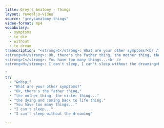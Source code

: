 ```yaml
---
title: Grey's Anatomy - Things
layout: revealjs-video
source: "greysanatomy-things"
video-format: mp4
vocabulary:
  - symptoms
  - to die
  - without
  - to dream
transcription: "<strong>C</strong>: What are your other symptoms?<br />
<strong>M</strong>: Ok, there's the father thing, the mother thing, the sister thing... hmm, the dying and coming back to life thing<br />
<strong>C</strong>: You have too many things...<br />
<strong>M</strong>: I can't sleep, I can't sleep without the dreaming<br />

"
tr:
  - "&nbsp;"
  - "What are your other symptoms?"
  - "Ok, there's the father thing,"
  - "the mother thing, the sister thing..."
  - "the dying and coming back to life thing."
  - "You have too many things..."
  - "I can't sleep..."
  - "I can't sleep without the dreaming"

---
```

